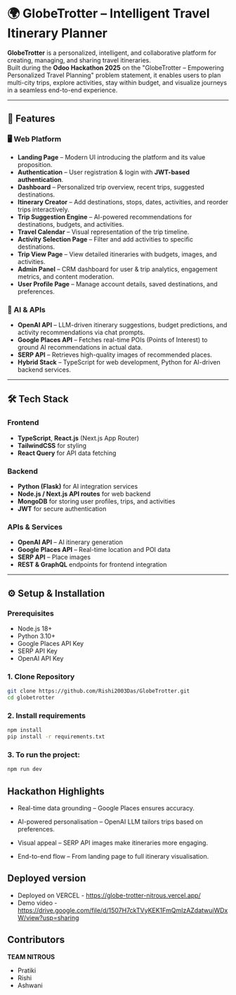 # 🌍 GlobeTrotter – Intelligent Travel Itinerary Planner

**GlobeTrotter** is a personalized, intelligent, and collaborative platform for creating, managing, and sharing travel itineraries.  
Built during the **Odoo Hackathon 2025** on the "GlobeTrotter – Empowering Personalized Travel Planning" problem statement, it enables users to plan multi-city trips, explore activities, stay within budget, and visualize journeys in a seamless end-to-end experience.

---

## 🚀 Features

### 🖥️ Web Platform
- **Landing Page** – Modern UI introducing the platform and its value proposition.
- **Authentication** – User registration & login with **JWT-based authentication**.
- **Dashboard** – Personalized trip overview, recent trips, suggested destinations.
- **Itinerary Creator** – Add destinations, stops, dates, activities, and reorder trips interactively.
- **Trip Suggestion Engine** – AI-powered recommendations for destinations, budgets, and activities.
- **Travel Calendar** – Visual representation of the trip timeline.
- **Activity Selection Page** – Filter and add activities to specific destinations.
- **Trip View Page** – View detailed itineraries with budgets, images, and activities.
- **Admin Panel** – CRM dashboard for user & trip analytics, engagement metrics, and content moderation.
- **User Profile Page** – Manage account details, saved destinations, and preferences.

### 🤖 AI & APIs
- **OpenAI API** – LLM-driven itinerary suggestions, budget predictions, and activity recommendations via chat prompts.
- **Google Places API** – Fetches real-time POIs (Points of Interest) to ground AI recommendations in actual data.
- **SERP API** – Retrieves high-quality images of recommended places.
- **Hybrid Stack** – TypeScript for web development, Python for AI-driven backend services.

---

## 🛠️ Tech Stack

### Frontend
- **TypeScript**, **React.js** (Next.js App Router)
- **TailwindCSS** for styling
- **React Query** for API data fetching

### Backend
- **Python (Flask)** for AI integration services
- **Node.js / Next.js API routes** for web backend
- **MongoDB** for storing user profiles, trips, and activities
- **JWT** for secure authentication

### APIs & Services
- **OpenAI API** – AI itinerary generation
- **Google Places API** – Real-time location and POI data
- **SERP API** – Place images
- **REST & GraphQL** endpoints for frontend integration

---

## ⚙️ Setup & Installation

### Prerequisites
- Node.js 18+
- Python 3.10+
- Google Places API Key
- SERP API Key
- OpenAI API Key

### 1. Clone Repository
```bash
git clone https://github.com/Rishi2003Das/GlobeTrotter.git
cd globetrotter
```

### 2. Install requirements
```bash
npm install
pip install -r requirements.txt
```

### 3. To run the project:
```bash
npm run dev
```
## Hackathon Highlights

- Real-time data grounding – Google Places ensures accuracy.

- AI-powered personalisation – OpenAI LLM tailors trips based on preferences.

- Visual appeal – SERP API images make itineraries more engaging.

- End-to-end flow – From landing page to full itinerary visualisation.

## Deployed version
- Deployed on VERCEL - https://globe-trotter-nitrous.vercel.app/
- Demo video - https://drive.google.com/file/d/1507H7ckTVyKEK1FmQmIzAZdatwuiWDxW/view?usp=sharing

## Contributors

**TEAM NITROUS**
- Pratiki
- Rishi
- Ashwani


